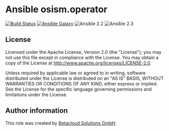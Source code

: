 # Ansible osism.operator

[![Build Status](https://travis-ci.org/osism/ansible-operator.svg?branch=master)](https://travis-ci.org/osism/ansible-operator)
[![Ansible Galaxy](https://img.shields.io/badge/Ansible%20Galaxy-osism.operator-blue.svg)](https://galaxy.ansible.com/osism/operator/)
![Ansible 2.2](https://img.shields.io/badge/Ansible-2.2-green.png?style=flat)
![Ansible 2.3](https://img.shields.io/badge/Ansible-2.3-green.png?style=flat)

License
-------

Licensed under the Apache License, Version 2.0 (the "License");
you may not use this file except in compliance with the License.
You may obtain a copy of the License at http://www.apache.org/licenses/LICENSE-2.0.

Unless required by applicable law or agreed to in writing, software
distributed under the License is distributed on an "AS IS" BASIS,
WITHOUT WARRANTIES OR CONDITIONS OF ANY KIND, either express or implied.
See the License for the specific language governing permissions and
limitations under the License.

Author information
------------------

This role was created by [Betacloud Solutions GmbH](https://betacloud-solutions.de).
